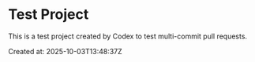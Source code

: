# Test Project

This is a test project created by Codex to test multi-commit pull requests.

Created at: 2025-10-03T13:48:37Z
